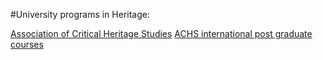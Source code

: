 #University programs in Heritage:

[Association of Critical Heritage Studies](http://www.criticalheritagestudies.org/)
[ACHS international post graduate courses](http://www.criticalheritagestudies.org/post-graduate-courses/)